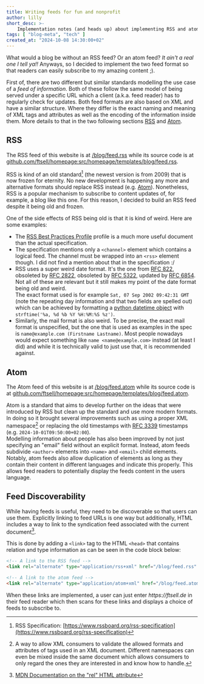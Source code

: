 ```yaml
---
title: Writing feeds for fun and nonprofit
author: lilly
short_desc: >-
    Implementation notes (and heads up) about implementing RSS and atom feeds as well as making them discoverable
tags: [ "blog-meta", "tech" ]
created_at: "2024-10-08 14:30:00+02"
---
```


What would a blog be without an RSS feed? Or an atom feed?
_It ain't a real one I tell ya!!_
Anyways, so I decided to implement the two feed format so that readers can easily subscribe to my amazing content ;).

First of, there are two different but similar standards modelling the use case of a _feed of information_.
Both of these follow the same model of being served under a specific URL which a client (a.k.a. feed reader) has to regularly check for updates.
Both feed formats are also based on XML and have a similar structure.
Where they differ is the exact naming and meaning of XML tags and attributes as well as the encoding of the information inside them.
More details to that in the two following sections [RSS](#rss) and [Atom](#atom).

## RSS

The RSS feed of this website is at [/blog/feed.rss](/blog/feed.rss) while its source code is at [github.com/ftsell/homepage:src/homepage/templates/blog/feed.rss](https://github.com/ftsell/homepage/blob/main/src/homepage/templates/blog/feed.rss).

RSS is kind of an old standard[^1] (the newest version is from 2009) that is now frozen for eternity.
No new development is happening any more and alternative formats should replace RSS instead (e.g. [Atom](#atom)).
Nonetheless, RSS is a popular mechanism to subscribe to content updates of, for example, a blog like this one.
For this reason, I decided to build an RSS feed despite it being old and frozen.

One of the side effects of RSS being old is that it is kind of weird.
Here are some examples:

- The [RSS Best Practices Profile](https://www.rssboard.org/rss-profile) profile is a much more useful document than the actual specification.
- The specification mentions only a `<channel>` element which contains a logical feed.
  The channel must be wrapped into an `<rss>` element though. I did not find a mention about that in the specification :/
- RSS uses a super weird date format.
  It's the one from [RFC 822](https://datatracker.ietf.org/doc/html/rfc822), obsoleted by [RFC 2822](https://datatracker.ietf.org/doc/html/rfc2822), obsoleted by [RFC 5322](https://datatracker.ietf.org/doc/html/rfc5322), updated by [RFC 6854](https://datatracker.ietf.org/doc/html/rfc6854).
  Not all of these are relevant but it still makes my point of the date format being old and weird.<br>
  The exact format used is for example `Sat, 07 Sep 2002 09:42:31 GMT` (note the repeating day information and that two fields are spelled out) which can be achieved by formatting a [python datetime object](https://docs.python.org/3/library/datetime.html) with `strftime('%a, %d %b %Y %H:%M:%S %z')`.
- Similarly, the mail format is also weird.
  To be precise, the exact mail format is unspecified, but the one that is used as examples in the spec is `name@example.com (Firstname Lastname)`.
  Most people nowadays would expect something like `name <name@example.com>` instead (at least I did) and while it is technically valid to just use that, it is recommended against.


## Atom

The Atom feed of this website is at [/blog/feed.atom](/blog/feed.atom) while its source code is at [github.com/ftsell/homepage:src/homepage/templates/blog/feed.atom](https://github.com/ftsell/homepage/blob/main/src/homepage/templates/blog/feed.atom).

Atom is a standard that aims to develop further on the ideas that were introduced by RSS but clean up the standard and use more modern formats.
In doing so it brought several improvements such as using a proper XML namespace[^2] or replacing the old timestamps with [RFC 3339](https://datatracker.ietf.org/doc/html/rfc3339) timestamps (e.g. `2024-10-01T09:50:00+02:00`).<br>
Modelling information about people has also been improved by not just specifying an "email" field without an explicit format. Instead, atom feeds subdivide `<author>` elements into `<name>` and `<email>` child elements.<br>
Notably, atom feeds also allow duplication of elements as long as they contain their content in different languages and indicate this properly.
This allows feed readers to potentially display the feeds content in the users language.


## Feed Discoverability

While having feeds is useful, they need to be discoverable so that users can use them.
Explicitly linking to feed URLs is one way but additionally, HTML includes a way to link to the syndication feed associated with the current document[^3].

This is done by adding a `<link>` tag to the HTML `<head>` that contains relation and type information as can be seen in the code block below:

```html
<!-- A link to the RSS feed -->
<link rel="alternate" type="application/rss+xml" href="/blog/feed.rss" title="Lillys Thoughts">

<!-- A link to the atom feed -->
<link rel="alternate" type="application/atom+xml" href="/blog/feed.atom" title="Lillys Thoughts">
```

When these links are implemented, a user can just enter _https://ftsell.de_ in their feed reader which then scans for these links and displays a choice of feeds to subscribe to.



[^1]: RSS Specification: [https://www.rssboard.org/rss-specification](https://www.rssboard.org/rss-specification)
[^2]: A way to allow XML consumers to validate the allowed formats and attributes of tags used in an XML document. Different namespaces can even be mixed inside the same document which allows consumers to only regard the ones they are interested in and know how to handle.
[^3]: [MDN Documentation on the "rel" HTML attribute](https://developer.mozilla.org/en-US/docs/Web/HTML/Attributes/rel#alternate)
